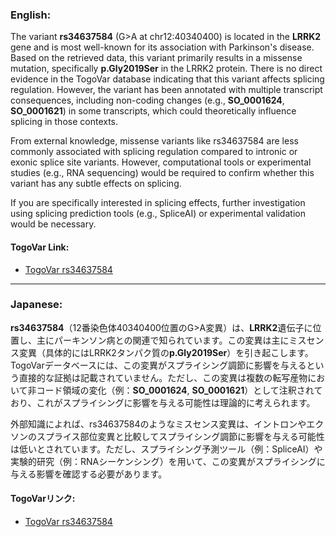### English:
The variant **rs34637584** (G>A at chr12:40340400) is located in the **LRRK2** gene and is most well-known for its association with Parkinson's disease. Based on the retrieved data, this variant primarily results in a missense mutation, specifically **p.Gly2019Ser** in the LRRK2 protein. There is no direct evidence in the TogoVar database indicating that this variant affects splicing regulation. However, the variant has been annotated with multiple transcript consequences, including non-coding changes (e.g., **SO_0001624**, **SO_0001621**) in some transcripts, which could theoretically influence splicing in those contexts.

From external knowledge, missense variants like rs34637584 are less commonly associated with splicing regulation compared to intronic or exonic splice site variants. However, computational tools or experimental studies (e.g., RNA sequencing) would be required to confirm whether this variant has any subtle effects on splicing.

If you are specifically interested in splicing effects, further investigation using splicing prediction tools (e.g., SpliceAI) or experimental validation would be necessary.

#### TogoVar Link:
- [TogoVar rs34637584](https://togovar.org/variant/tgv45580587)

---

### Japanese:
**rs34637584**（12番染色体40340400位置のG>A変異）は、**LRRK2**遺伝子に位置し、主にパーキンソン病との関連で知られています。この変異は主にミスセンス変異（具体的にはLRRK2タンパク質の**p.Gly2019Ser**）を引き起こします。TogoVarデータベースには、この変異がスプライシング調節に影響を与えるという直接的な証拠は記載されていません。ただし、この変異は複数の転写産物において非コード領域の変化（例：**SO_0001624**, **SO_0001621**）として注釈されており、これがスプライシングに影響を与える可能性は理論的に考えられます。

外部知識によれば、rs34637584のようなミスセンス変異は、イントロンやエクソンのスプライス部位変異と比較してスプライシング調節に影響を与える可能性は低いとされています。ただし、スプライシング予測ツール（例：SpliceAI）や実験的研究（例：RNAシーケンシング）を用いて、この変異がスプライシングに与える影響を確認する必要があります。

#### TogoVarリンク:
- [TogoVar rs34637584](https://togovar.org/variant/tgv45580587)